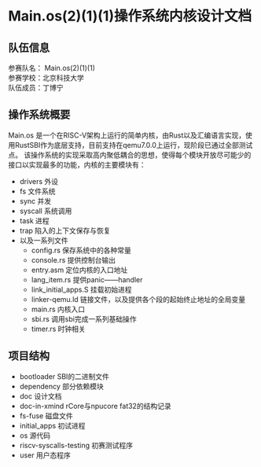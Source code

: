 # Main.os(2)(1)(1)操作系统内核设计文档

## 队伍信息
参赛队名： Main.os(2)(1)(1)
<br>
参赛学校：北京科技大学
<br>
队伍成员：丁博宁

## 操作系统概要
Main.os 是一个在RISC-V架构上运行的简单内核，由Rust以及汇编语言实现，使用RustSBI作为底层支持，目前支持在qemu7.0.0上运行，现阶段已通过全部测试点。
该操作系统的实现采取高内聚低耦合的思想，使得每个模块开放尽可能少的接口以实现最多的功能，内核的主要模块有：

- drivers 外设
- fs 文件系统
- sync 并发
- syscall 系统调用
- task 进程
- trap 陷入的上下文保存与恢复
- 以及一系列文件
    - config.rs 保存系统中的各种常量
    - console.rs 提供控制台输出
    - entry.asm 定位内核的入口地址
    - lang_item.rs 提供panic——handler
    - link_initial_apps.S 挂载初始进程
    - linker-qemu.ld 链接文件，以及提供各个段的起始终止地址的全局变量
    - main.rs 内核入口
    - sbi.rs 调用sbi完成一系列基础操作
    - timer.rs 时钟相关

## 项目结构

- bootloader SBI的二进制文件
- dependency 部分依赖模块
- doc 设计文档
- doc-in-xmind rCore与npucore fat32的结构记录
- fs-fuse 磁盘文件
- initial_apps 初试进程
- os 源代码
- riscv-syscalls-testing 初赛测试程序
- user 用户态程序
